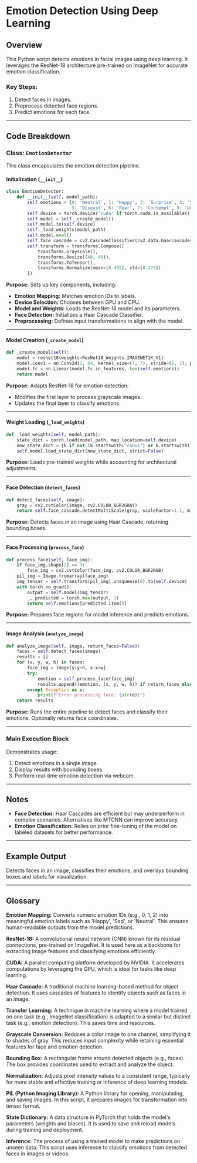 # Emotion Detection Using Deep Learning

## Overview
This Python script detects emotions in facial images using deep learning. It leverages the ResNet-18 architecture pre-trained on ImageNet for accurate emotion classification.

### Key Steps:
1. Detect faces in images.
2. Preprocess detected face regions.
3. Predict emotions for each face.

---

## Code Breakdown

### **Class: `EmotionDetector`**
This class encapsulates the emotion detection pipeline.

#### **Initialization (`__init__`)**
```python
class EmotionDetector:
    def __init__(self, model_path):
        self.emotions = {0: 'Neutral', 1: 'Happy', 2: 'Surprise', 3: 'Sad', 4: 'Anger',
                         5: 'Disgust', 6: 'Fear', 7: 'Contempt', 8: 'Unknown', 9: 'NF'}
        self.device = torch.device('cuda' if torch.cuda.is_available() else 'cpu')
        self.model = self._create_model()
        self.model.to(self.device)
        self._load_weights(model_path)
        self.model.eval()
        self.face_cascade = cv2.CascadeClassifier(cv2.data.haarcascades + 'haarcascade_frontalface_default.xml')
        self.transform = transforms.Compose([
            transforms.Grayscale(),
            transforms.Resize((48, 48)),
            transforms.ToTensor(),
            transforms.Normalize(mean=[0.485], std=[0.229])
        ])
```

**Purpose:** Sets up key components, including:
- **Emotion Mapping:** Matches emotion IDs to labels.
- **Device Selection:** Chooses between GPU and CPU.
- **Model and Weights:** Loads the ResNet-18 model and its parameters.
- **Face Detection:** Initializes a Haar Cascade Classifier.
- **Preprocessing:** Defines input transformations to align with the model.

---

#### **Model Creation (`_create_model`)**
```python
def _create_model(self):
    model = resnet18(weights=ResNet18_Weights.IMAGENET1K_V1)
    model.conv1 = nn.Conv2d(1, 64, kernel_size=(7, 7), stride=(2, 2), padding=(3, 3), bias=False)
    model.fc = nn.Linear(model.fc.in_features, len(self.emotions))
    return model
```

**Purpose:** Adapts ResNet-18 for emotion detection:
- Modifies the first layer to process grayscale images.
- Updates the final layer to classify emotions.

---

#### **Weight Loading (`_load_weights`)**
```python
def _load_weights(self, model_path):
    state_dict = torch.load(model_path, map_location=self.device)
    new_state_dict = {k if not (k.startswith("conv1") or k.startswith("fc")) else f"model.{k}": v for k, v in state_dict.items()}
    self.model.load_state_dict(new_state_dict, strict=False)
```

**Purpose:** Loads pre-trained weights while accounting for architectural adjustments.

---

#### **Face Detection (`detect_faces`)**
```python
def detect_faces(self, image):
    gray = cv2.cvtColor(image, cv2.COLOR_BGR2GRAY)
    return self.face_cascade.detectMultiScale(gray, scaleFactor=1.1, minNeighbors=5, minSize=(30, 30))
```

**Purpose:** Detects faces in an image using Haar Cascade, returning bounding boxes.

---

#### **Face Processing (`process_face`)**
```python
def process_face(self, face_img):
    if face_img.shape[2] == 3:
        face_img = cv2.cvtColor(face_img, cv2.COLOR_BGR2RGB)
    pil_img = Image.fromarray(face_img)
    img_tensor = self.transform(pil_img).unsqueeze(0).to(self.device)
    with torch.no_grad():
        output = self.model(img_tensor)
        _, predicted = torch.max(output, 1)
        return self.emotions[predicted.item()]
```

**Purpose:** Prepares face regions for model inference and predicts emotions.

---

#### **Image Analysis (`analyze_image`)**
```python
def analyze_image(self, image, return_faces=False):
    faces = self.detect_faces(image)
    results = []
    for (x, y, w, h) in faces:
        face_img = image[y:y+h, x:x+w]
        try:
            emotion = self.process_face(face_img)
            results.append((emotion, (x, y, w, h)) if return_faces else emotion)
        except Exception as e:
            print(f"Error processing face: {str(e)}")
    return results
```

**Purpose:** Runs the entire pipeline to detect faces and classify their emotions. Optionally returns face coordinates.

---

### **Main Execution Block**
Demonstrates usage:
1. Detect emotions in a single image.
2. Display results with bounding boxes.
3. Perform real-time emotion detection via webcam.

---

## Notes
- **Face Detection:** Haar Cascades are efficient but may underperform in complex scenarios. Alternatives like MTCNN can improve accuracy.
- **Emotion Classification:** Relies on prior fine-tuning of the model on labeled datasets for better performance.

---

## Example Output
Detects faces in an image, classifies their emotions, and overlays bounding boxes and labels for visualization.

---

## Glossary

**Emotion Mapping:** Converts numeric emotion IDs (e.g., 0, 1, 2) into meaningful emotion labels such as 'Happy', 'Sad', or 'Neutral'. This ensures human-readable outputs from the model predictions.

**ResNet-18:** A convolutional neural network (CNN) known for its residual connections, pre-trained on ImageNet. It is used here as a backbone for extracting image features and classifying emotions efficiently.

**CUDA:** A parallel computing platform developed by NVIDIA. It accelerates computations by leveraging the GPU, which is ideal for tasks like deep learning.

**Haar Cascade:** A traditional machine learning-based method for object detection. It uses cascades of features to identify objects such as faces in an image.

**Transfer Learning:** A technique in machine learning where a model trained on one task (e.g., ImageNet classification) is adapted to a similar but distinct task (e.g., emotion detection). This saves time and resources.

**Grayscale Conversion:** Reduces a color image to one channel, simplifying it to shades of gray. This reduces input complexity while retaining essential features for face and emotion detection.

**Bounding Box:** A rectangular frame around detected objects (e.g., faces). The box provides coordinates used to extract and analyze the object.

**Normalization:** Adjusts pixel intensity values to a consistent range, typically for more stable and effective training or inference of deep learning models.

**PIL (Python Imaging Library):** A Python library for opening, manipulating, and saving images. In this script, it prepares images for transformation into tensor format.

**State Dictionary:** A data structure in PyTorch that holds the model's parameters (weights and biases). It is used to save and reload models during training and deployment.

**Inference:** The process of using a trained model to make predictions on unseen data. This script uses inference to classify emotions from detected faces in images or videos.

